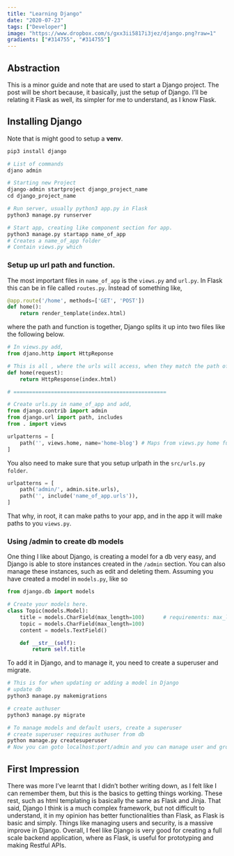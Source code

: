 ```yaml
---
title: "Learning Django"
date: "2020-07-23"
tags: ["Developer"]
image: "https://www.dropbox.com/s/gxx3ii5817i3jez/django.png?raw=1"
gradients: ["#314755", "#314755"]
---
```


## Abstraction
This is a minor guide and note that are used to start a Django project. The post will be short because, it basically, just the setup of Django. I’ll be relating it Flask as well, its simpler for me to understand, as I know Flask.

## Installing Django
Note that is might good to setup a **venv**.

```py
pip3 install django

# List of commands
djano admin

# Starting new Project
django-admin startproject django_project_name
cd django_project_name

# Run server, usually python3 app.py in Flask
python3 manage.py runserver

# Start app, creating like component section for app.
python3 manage.py startapp name_of_app
# Creates a name_of_app folder
# Contain views.py which
```

### Setup up url path and function.
The most important files in `name_of_app` is the `views.py` and `url.py`. In Flask this can be in file called `routes.py`. Instead of something like,

```py
@app.route('/home', methods=['GET', 'POST'])
def home():
	return render_template(index.html)
```

where the path and function is together, Django splits it up into two files like the following below.

```py
# In views.py add,
from djano.http import HttpReponse

# This is all , where the urls will access, when they match the path of url.
def home(request):
	return HttpResponse(index.html)

# =================================================

# Create urls.py in name_of_app and add,
from django.contrib import admin
from django.url import path, includes
from . import views

urlpatterns = [
	path('', views.home, name='home-blog') # Maps from views.py home func
]
```

You also need to make sure that you setup urlpath in the `src/urls.py folder`.

```py
urlpatterns = [
    path('admin/', admin.site.urls),
    path('', include('name_of_app.urls')),
]
```
That why, in root, it can make paths to your app, and in the app it will make paths to you `views.py`.

### Using /admin to create db models
One thing I like about Django, is creating a model for a db very easy, and Django is able to store instances created in the `/admin` section. You can also manage these instances, such as edit and deleting them. Assuming you have created a model in `models.py`, like so

```py
from django.db import models

# Create your models here.
class Topic(models.Model):
    title = models.CharField(max_length=100)      # requirements: max_length=int
    topic = models.CharField(max_length=100)
    content = models.TextField()

    def __str__(self):
        return self.title
```
To add it in Django, and to manage it, you need to create a superuser and migrate.

```py
# This is for when updating or adding a model in Django
# update db
python3 manage.py makemigrations

# create authuser
python3 manage.py migrate

# To manage models and default users, create a superuser
# create superuser requires authuser from db
python manage.py createsuperuser
# Now you can goto localhost:port/admin and you can manage user and groups and created model.
```

## First Impression
There was more I’ve learnt that I didn’t bother writing down, as I felt like I can remember them, but this is the basics to getting things working. These rest, such as html templating is basically the same as Flask and Jinja. That said, Django I think is a much complex framework, but not difficult to understand, it in my opinion has better functionalities than Flask, as Flask is basic and simply. Things like managing users and security, is a massive improve in Django. Overall, I feel like Django is very good for creating a full scale backend application, where as Flask, is useful for prototyping and making Restful APIs.